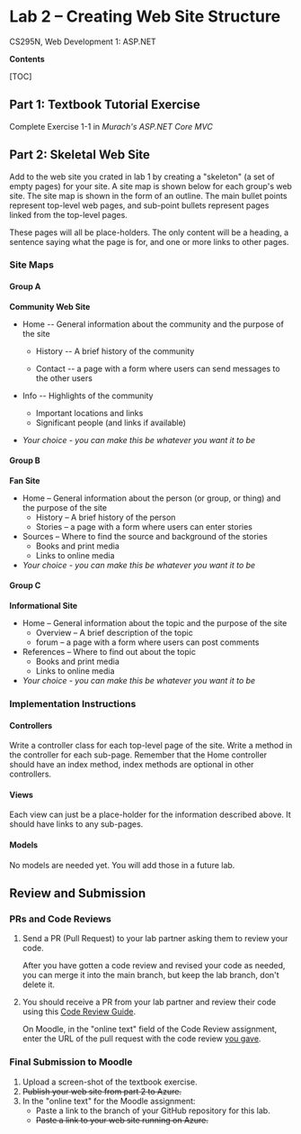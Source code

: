# Lab 2 – Creating Web Site Structure
 CS295N, Web Development 1: ASP.NET

**Contents**

[TOC]

## Part 1: Textbook Tutorial Exercise

Complete Exercise 1-1 in *Murach's ASP.NET Core MVC*



## Part 2: Skeletal Web Site

Add to the web site you crated in lab 1 by creating a "skeleton" (a set of empty pages) for your site. A site map is shown below for each group's web site. The site map is shown in the form of an outline. The main bullet points represent top-level web pages, and sub-point bullets represent pages linked from the top-level pages. 

These pages will all be place-holders. The only content will be a heading,  a sentence saying what the page is for, and one or more links to other pages.

### Site Maps

#### Group A

**Community Web Site**

-   Home -- General information about the community and the purpose of the site

    -   History -- A brief history of the community 

    -   Contact -- a page with a form where users can send messages to the other users

-   Info -- Highlights of the community

    -   Important locations and links
    -   Significant people (and links if available)
-   *Your choice - you can make this be whatever you want it to be*

#### Group B

**Fan Site**

- Home – General information about the person (or group, or thing) and the purpose of the site
  - History – A brief history of the person
  - Stories – a page with a form where users can enter stories
- Sources – Where to find the source and background of the stories
  - Books and print media
  - Links to online media
- *Your choice - you can make this be whatever you want it to be*

#### Group C

**Informational Site**

- Home – General information about the topic and the purpose of the site
  - Overview – A brief description of the topic
  - forum – a page with a form where users can post comments
- References – Where to find out about the topic
  - Books and print media
  - Links to online media
- *Your choice - you can make this be whatever you want it to be*



### Implementation Instructions

#### Controllers

Write a controller class for each top-level page of the site. Write a method in the controller for each sub-page. Remember that the Home controller should have an index method, index methods are optional in other controllers.

#### Views

Each view can just be a place-holder for the information described above.
It should have links to any sub-pages.

#### Models

No models are needed yet. You will add those in a future lab.



## Review and Submission

### PRs and Code Reviews

1. Send a PR (Pull Request) to your lab partner asking them to review your code. 

   After you have gotten a code review and revised your code as needed, you can merge it into the main branch, but keep the lab branch, don't delete it.

2. You should receive a PR from your lab partner and review their code using this [Code Review Guide](../CodeReviewGuide.html).

   On Moodle, in the "online text" field of the Code Review assignment, enter the URL of the pull request with the code review <u>you gave</u>.

### Final Submission to Moodle

1.  Upload a screen-shot of the textbook exercise.
2.  ~~Publish your web site from part 2 to Azure.~~
3.  In the "online text" for the Moodle assignment:
    - Paste a link to the branch of your GitHub repository for this lab.
    - ~~Paste a link to your web site running on Azure.~~
